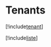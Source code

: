 # Tenants

[!include[tenant](tenants.tenant.autogen.md)]

[!include[liste](tenants.liste.autogen.md)]













































































